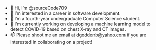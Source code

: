- 👋 Hi, I’m @sourceCode709
- 👀 I’m interested in a career in software development.
- 🌱 I’m a fourth-year undergraduate Computer Science student. 
- 💞️ I'm currently working on developing a machine learning model to detect COVID-19 based on chest X-ray and CT images.
- 📫 Please shoot me an email at dgoddenb@yahoo.com if you are interested in collaborating on a project!
